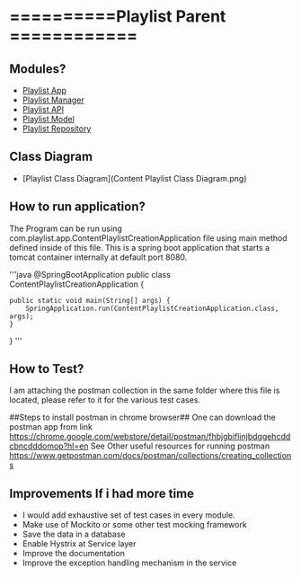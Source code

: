 # ==========Playlist Parent ============
## Modules? ##
* [Playlist App](playlist-app/readme.md)
* [Playlist Manager](playlist-manager/readme.md)
* [Playlist API](playlist-api/readme.md)
* [Playlist Model](playlist-model/readme.md)
* [Playlist Repository](playlist-db/readme.md)

## Class Diagram ##
* [Playlist Class Diagram](Content Playlist Class Diagram.png)

## How to run application? ##
The Program can be run using com.playlist.app.ContentPlaylistCreationApplication file using main method defined inside of this file. 
This is a spring boot application that starts a tomcat container internally at default port 8080.

'''java
   @SpringBootApplication
	public class ContentPlaylistCreationApplication {

	public static void main(String[] args) {
		SpringApplication.run(ContentPlaylistCreationApplication.class, args);
	}
}
'''


## How to Test? ##
I am attaching the postman collection in the same folder where this file is located, please refer to it for the various test cases.

##Steps to install postman in chrome browser##
One can download the postman app from link https://chrome.google.com/webstore/detail/postman/fhbjgbiflinjbdggehcddcbncdddomop?hl=en
See Other useful resources for running postman https://www.getpostman.com/docs/postman/collections/creating_collections

## Improvements If i had more time ##
- I would add exhaustive set of test cases in every  module. 
- Make use of Mockito or some other test mocking  framework
- Save the data in a database
- Enable Hystrix at Service layer
- Improve the documentation
- Improve the exception handling mechanism in the service






